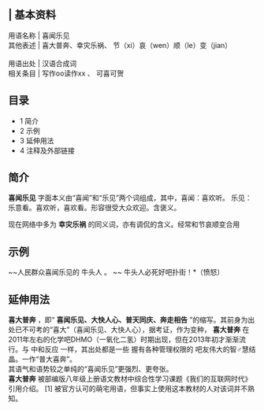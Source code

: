 |  **基本资料**  
---  
用语名称  |  喜闻乐见   
其他表述  |  喜大普奔、幸灾乐祸、  节（xi）哀（wen）顺（le）变（jian）  </br>  
用语出处  |  汉语合成词   
相关条目  |  写作oo读作xx  、  可喜可贺   
  
##  目录

  * 1  简介 
  * 2  示例 
  * 3  延伸用法 
  * 4  注释及外部链接 

##  简介

**喜闻乐见** 字面本义由“喜闻”和“乐见”两个词组成，其中，喜闻：喜欢听。 乐见：乐意看。喜欢听，喜欢看。形容很受大众欢迎。含褒义。

现在网络中多为 **幸灾乐祸** 的同义词，亦有调侃的含义。经常和节哀顺变合用

##  示例

~~人民群众喜闻乐见的 牛头人  。 ~~ 牛头人必死好吧扑街！*（愤怒）

##  延伸用法

**喜大普奔** ，即“ **喜闻乐见、大快人心、普天同庆、奔走相告** ”的缩写。其前身为出处已不可考的“喜大”（喜闻乐见、大快人心），据考证，作为变种，
**喜大普奔** 在2011年左右的化学吧DHMO（一氧化二氢）时期出现，但在2013年初才渐渐流行。与  中和反应  一样，其出处都是一些
握有各种管理权限的  吧友伟大的智♂慧结晶。一作“普大喜奔”。  
其语气和语势较之单纯的“喜闻乐见”更强烈、更夸张。  
**喜大普奔** 被部编版八年级上册语文教材中综合性学习课题《我们的互联网时代》引用介绍。  [1]
被官方认可的萌宅用语，但事实上使用这本教材的人对该词并不熟知。